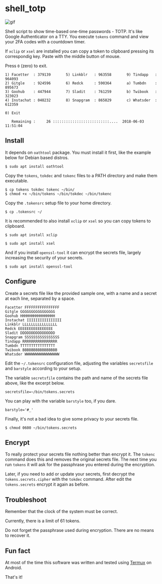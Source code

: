 # shell_totp
![gif](https://i.imgur.com/6KKUP5R.gif)

Shell script to show time-based one-time passwords - TOTP. It's like Google Authenticator on a TTY. You execute `tokens` command and view your 2FA codes with a countdown timer.

If `xclip` or `xsel` are installed you can copy a token to clipboard pressing its correspondig key. Paste with the middle button of mouse.

Press `0` (zero) to exit.
```
1) Facetter  : 379139       5) Linkblr   : 963558       9) Tindapp   : 964093
2) Gitgle    : 924596       6) Redck     : 590364       a) Tumbdn    : 895673
3) Goohub    : 447944       7) Sladit    : 761259       b) Twibook   : 323023
4) Instachat : 048232       8) Snapgram  : 865829       c) Whatsder  : 612359

0) Exit

   Remaining :     26 ::::::::::::::::::::::::::....  2018-06-03 11:51:04
```

## Install
It depends on `oathtool` package. You must install it first, like the example below for Debian based distros.
```
$ sudo apt install oathtool
```
Copy the `tokens`, `tokdec` and `tokenc` files to a PATH directory and make them executable.
```
$ cp tokens tokdec tokenc ~/bin/
$ chmod +x ~/bin/tokens ~/bin/tokdec ~/bin/tokenc
```
Copy the `.tokensrc` setup file to your home directory.
```
$ cp .tokensrc ~/
```
It is recommended to also install `xclip` or `xsel` so you can copy tokens to clipboard.
```
$ sudo apt install xclip
```
```
$ sudo apt install xsel
```
And if you install `openssl-tool` it can encrypt the secrets file, largely increasing the security of your secrets.
```
$ sudo apt install openssl-tool
```

## Configure
Create a secrets file like the provided sample one, with a name and a secret at each line, separated by a space.
```
Facetter FFFFFFFFFFFFFFFF
Gitgle GGGGGGGGGGGGGGGG
Goohub HHHHHHHHHHHHHHHH
Instachat IIIIIIIIIIIIIIII
Linkblr LLLLLLLLLLLLLLLL
Redck EEEEEEEEEEEEEEEE
Sladit DDDDDDDDDDDDDDDD
Snapgram SSSSSSSSSSSSSSSS
Tindapp RRRRRRRRRRRRRRRR
Tumbdn TTTTTTTTTTTTTTTT
Twibook BBBBBBBBBBBBBBBB
Whatsder WWWWWWWWWWWWWWWW
```
Edit the `~/.tokensrc` configuration file, adjusting the variables `secretsfile` and `barstyle` according to your setup.

The variable `secretsfile` contains the path and name of the secrets file above, like the excerpt below.
```
secretsfile=~/bin/tokens.secrets
```
You can play with the variable `barstyle` too, if you dare.
```
barstyle='#_'
```
Finally, it's not a bad idea to give some privacy to your secrets file.
```
$ chmod 0600 ~/bin/tokens.secrets
```

## Encrypt
To really protect your secrets file nothing better than encrypt it. The `tokenc` command does this and removes the original secrets file. The next time you run `tokens` it will ask for the passphrase you entered during the encryption.

Later, if you need to add or update your secrets, first decrypt the `tokens.secrets.cipher` with the `tokdec` command. After edit the `tokens.secrets` encrypt it again as before.

## Troubleshoot
Remember that the clock of the system must be correct.

Currently, there is a limit of 61 tokens.

Do not forget the passphrase used during encryption. There are no means to recover it.

## Fun fact
At most of the time this software was written and tested using [Termux](https://termux.com/) on Android.

That's it!
